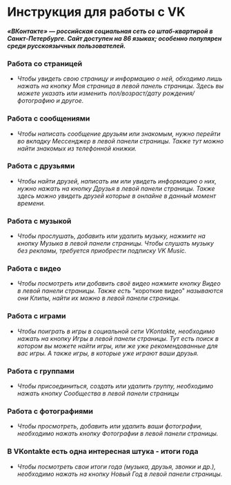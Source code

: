 # Инструкция для работы с VK

*__«ВКонтакте» — российская социальная сеть со штаб-квартирой в Санкт-Петербурге. Сайт доступен на 86 языках; особенно популярен среди русскоязычных пользователей.__*

### Работа со страницей
+ *Чтобы увидеть свою страницу и информацию о ней, обходимо лишь нажать на кнопку Моя страница в левой панель страницы. Здесь вы можете указать или изменить пол/возраст/дату рождения/фотографию и другое.*

### Работа с сообщениями
+ *Чтобы написать сообщение друзьям или знакомым, нужно перейти во вкладку Мессенджер в левой панели страницы. Также тут можно найти знакомых из телефонной книжки.*

### Работа с друзьями
+ *Чтобы найти друзей, написать им или увидеть информацию о них, нужно нажать на кнопку Друзья в левой панели страницы. Также здесь можно увидеть друзей которые в онлайне в данный момент времени.* 

### Работа с музыкой
+ *Чтобы прослушать, добавить или удалить музыку, нажмите на кнопку Музыка в левой панели страницы. Чтобы слушать музыку без рекламы, требуется приобрести подписку VK Music.*

### Работа с видео
+ *Чтобы посмотреть или добавить своё видео нажмите кнопку Видео в левой панели страницы. Также есть* "короткие видео" *называются они Клипы, найти их можно в левой панели страницы.*

### Работа с играми
+ *Чтобы поиграть в игры в социальной сети VKontakte, необходимо нажать на кнопку Игры в левой панели страницы. Тут есть поиск в котором вы можете найти игры, или же уже рекомендованные для вас игры. А также игры, в которые уже играют ваши друзья.*

### Работа с группами
+ *Чтобы присоединиться, создать или удалить группу, необходимо нажать кнопку Сообщества в левой панели страницы*

### Работа с фотографиями
+ *Чтобы просмотреть, добавить или удалить ваши фотографии, необходимо нажать кнопку Фотографии в левой панели страницы.*

### В VKontakte есть одна интересная штука - итоги года
+ *Чтобы посмотреть свои итоги года (музыка, друзья, звонки и др.), необходимо нажать на кнопку Новый Год в левой панели страницы.*

